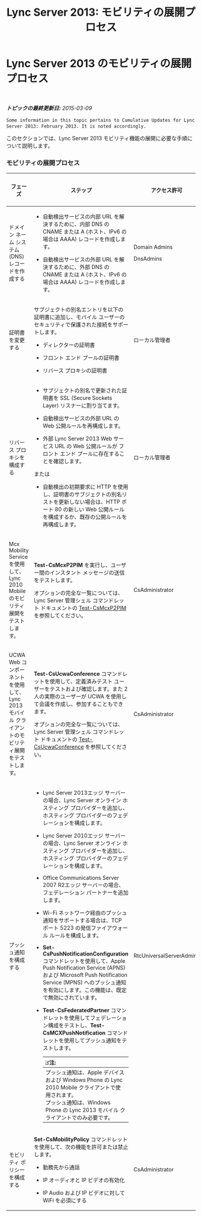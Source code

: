 ﻿---
title: 'Lync Server 2013: モビリティの展開プロセス'
TOCTitle: モビリティの展開プロセス
ms:assetid: 5a1cebda-c14b-4ff4-9c36-f7caa868160f
ms:mtpsurl: https://technet.microsoft.com/ja-jp/library/Hh690023(v=OCS.15)
ms:contentKeyID: 48272169
ms.date: 05/19/2016
mtps_version: v=OCS.15
ms.translationtype: HT
---

# Lync Server 2013 のモビリティの展開プロセス

 

_**トピックの最終更新日:** 2015-03-09_

    Some information in this topic pertains to Cumulative Updates for Lync Server 2013: February 2013. It is noted accordingly.

このセクションでは、Lync Server 2013 モビリティ機能の展開に必要な手順について説明します。

### モビリティの展開プロセス

<table>
<colgroup>
<col style="width: 25%" />
<col style="width: 25%" />
<col style="width: 25%" />
<col style="width: 25%" />
</colgroup>
<thead>
<tr class="header">
<th>フェーズ</th>
<th>ステップ</th>
<th>アクセス許可</th>
<th>「展開」のドキュメント</th>
</tr>
</thead>
<tbody>
<tr class="odd">
<td><p>ドメイン ネーム システム (DNS) レコードを作成する</p></td>
<td><ul>
<li><p>自動検出サービスの内部 URL を解決するために、内部 DNS の CNAME または A (ホスト、IPv6 の場合は AAAA) レコードを作成します。</p></li>
<li><p>自動検出サービスの外部 URL を解決するために、外部 DNS の CNAME または A (ホスト、IPv6 の場合は AAAA) レコードを作成します。</p></li>
</ul></td>
<td><p>Domain Admins</p>
<p>DnsAdmins</p></td>
<td><p><a href="lync-server-2013-creating-dns-records-for-the-autodiscover-service.md">Lync Server 2013 での自動検出サービスの DNS レコードの作成</a></p></td>
</tr>
<tr class="even">
<td><p>証明書を変更する</p></td>
<td><p>サブジェクトの別名エントリを以下の証明書に追加し、モバイル ユーザーのセキュリティで保護された接続をサポートします。</p>
<ul>
<li><p>ディレクターの証明書</p></li>
<li><p>フロント エンド プールの証明書</p></li>
<li><p>リバース プロキシの証明書</p></li>
</ul></td>
<td><p>ローカル管理者</p></td>
<td><p><a href="lync-server-2013-modifying-certificates-for-mobility.md">Lync Server 2013 でのモビリティに合わせた証明書の変更</a></p></td>
</tr>
<tr class="odd">
<td><p>リバース プロキシを構成する</p></td>
<td><ul>
<li><p>サブジェクトの別名で更新された証明書を SSL (Secure Sockets Layer) リスナーに割り当てます。</p></li>
<li><p>自動検出サービスの外部 URL の Web 公開ルールを再構成します。</p></li>
<li><p>外部 Lync Server 2013 Web サービス URL の Web 公開ルールが フロント エンド プールに存在することを確認します。</p></li>
</ul>
<p>または</p>
<ul>
<li><p>自動検出の初期要求に HTTP を使用し、証明書のサブジェクトの別名リストを更新しない場合は、HTTP ポート 80 の新しい Web 公開ルールを構成するか、既存の公開ルールを再構成します。</p></li>
</ul></td>
<td><p>ローカル管理者</p></td>
<td><p><a href="lync-server-2013-configuring-the-reverse-proxy-for-mobility.md">Lync Server 2013 での、モビリティに合わせたリバース プロキシの構成</a></p></td>
</tr>
<tr class="even">
<td><p>Mcx Mobility Service を使用して、Lync 2010 Mobile のモビリティ展開をテストします。</p></td>
<td><p><strong>Test-CsMcxP2PIM</strong> を実行し、ユーザー間のインスタント メッセージの送信をテストします。</p>
<p>オプションの完全な一覧については、Lync Server 管理シェル コマンドレット ドキュメントの <a href="test-csmcxp2pim.md">Test-CsMcxP2PIM</a> を参照してください。</p></td>
<td><p>CsAdministrator</p></td>
<td><p><a href="lync-server-2013-verifying-your-mobility-deployment.md">Lync Server 2013 でのモビリティ展開の確認</a></p></td>
</tr>
<tr class="odd">
<td><p>UCWA Web コンポーネントを使用して、Lync 2013 モバイル クライアントのモビリティ展開をテストします。</p></td>
<td><p><strong>Test-CsUcwaConference</strong> コマンドレットを使用して、定義済みテスト ユーザーをテストおよび確認します。また 2 人の実際のユーザーが UCWA を使用して会議を作成し、参加することもできます。</p>
<p>オプションの完全な一覧については、Lync Server 管理シェル コマンドレット ドキュメントの <a href="test-csucwaconference.md">Test-CsUcwaConference</a> を参照してください。</p></td>
<td><p>CsAdministrator</p></td>
<td><p><a href="lync-server-2013-verifying-your-mobility-deployment.md">Lync Server 2013 でのモビリティ展開の確認</a></p></td>
</tr>
<tr class="even">
<td><p>プッシュ通知を構成する</p></td>
<td><ul>
<li><p>Lync Server 2013エッジ サーバーの場合、Lync Server オンライン ホスティング プロバイダーを追加し、ホスティング プロバイダーのフェデレーションを構成します。</p></li>
<li><p>Lync Server 2010エッジ サーバーの場合、Lync Server オンライン ホスティング プロバイダーを追加し、ホスティング プロバイダーのフェデレーションを構成します。</p></li>
<li><p>Office Communications Server 2007 R2エッジ サーバーの場合、フェデレーション パートナーを追加します。</p></li>
<li><p>Wi-Fi ネットワーク経由のプッシュ通知をサポートする場合は、TCP ポート 5223 の発信ファイアウォール ルールを構成します。</p></li>
<li><p><strong>Set-CsPushNotificationConfiguration</strong> コマンドレットを使用して、Apple Push Notification Service (APNS) および Microsoft Push Notification Service (MPNS) へのプッシュ通知を有効にします。この機能は、既定で無効にされています。</p></li>
<li><p><strong>Test-CsFederatedPartner</strong> コマンドレットを使用してフェデレーション構成をテストし、<strong>Test-CsMCXPushNotification</strong> コマンドレットを使用してプッシュ通知をテストします。</p>
<div class="alert">
<table>
<thead>
<tr class="header">
<th><img src="images/Gg412781.note(OCS.15).gif" title="note" alt="note" />注:</th>
</tr>
</thead>
<tbody>
<tr class="odd">
<td>プッシュ通知は、Apple デバイスおよび Windows Phone の Lync 2010 Mobile クライアントで使用されます。<br />
プッシュ通知は、Windows Phone の Lync 2013 モバイル クライアントでのみ必要です。</td>
</tr>
</tbody>
</table>

</div></li>
</ul></td>
<td><p>RtcUniversalServerAdmins</p></td>
<td><p><a href="lync-server-2013-configuring-for-push-notifications.md">Lync Server 2013 でプッシュ通知を構成する</a></p></td>
</tr>
<tr class="odd">
<td><p>モビリティ ポリシーを構成する</p></td>
<td><p><strong>Set-CsMobilityPolicy</strong> コマンドレットを使用して、次の機能を許可または禁止します。</p>
<ul>
<li><p>勤務先から通話</p></li>
<li><p>IP オーディオと IP ビデオの有効化</p></li>
<li><p>IP Audio および IP ビデオに対して WiFi を必須にする</p></li>
</ul></td>
<td><p>CsAdministrator</p></td>
<td><p><a href="lync-server-2013-configuring-mobility-policy.md">Lync Server 2013 でのモビリティ ポリシーの構成</a></p></td>
</tr>
</tbody>
</table>

